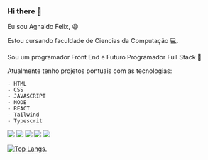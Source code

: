 ### Hi there 👋

Eu sou Agnaldo Felix, :smiley:

Estou cursando faculdade de Ciencias da Computação :computer:.

Sou um programador Front End e Futuro Programador Full Stack :rocket:

Atualmente tenho projetos pontuais com as tecnologias:

    - HTML
    - CSS
    - JAVASCRIPT
    - NODE
    - REACT
    - Tailwind
    - Typescrit
    

<img src="https://img.shields.io/badge/HTML-239120?style=for-the-badge&logo=html5&logoColor=white"/>  <img src="https://img.shields.io/badge/React-20232A?style=for-the-badge&logo=react&logoColor=61DAFB"/>
<img src="https://img.shields.io/badge/CSS-239120?&style=for-the-badge&logo=css3&logoColor=white"/>
<img src="https://img.shields.io/badge/JavaScript-F7DF1E?style=for-the-badge&logo=javascript&logoColor=black"/>
<img src="https://img.shields.io/badge/Node.js-43853D?style=for-the-badge&logo=node.js&logoColor=white"/>


[![Top Langs](https://github-readme-stats.vercel.app/api/top-langs/?username=MahFelix).](https://github.com/anuraghazra/github-readme-stats)
